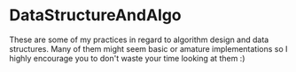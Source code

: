 # DataStructureAndAlgo
These are some of my practices in regard to algorithm design and data structures. Many of them might seem basic or amature implementations so I highly encourage you to don't waste your time looking at them :)